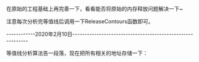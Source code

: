 在原始的工程基础上再完善一下，看看能否将原始的内存释放问题解决一下~

注意每次分析完等值线后调用一下ReleaseContours函数即可。

------------2020年2月10日-----------------------------------------------------------

等值线分析算法告一段落，现在把所有相关的地址存储一下：



